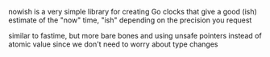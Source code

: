 nowish is a very simple library for creating Go clocks that give a good (ish)
estimate of the "now" time, "ish" depending on the precision you request

similar to fastime, but more bare bones and using unsafe pointers instead of
atomic value since we don't need to worry about type changes